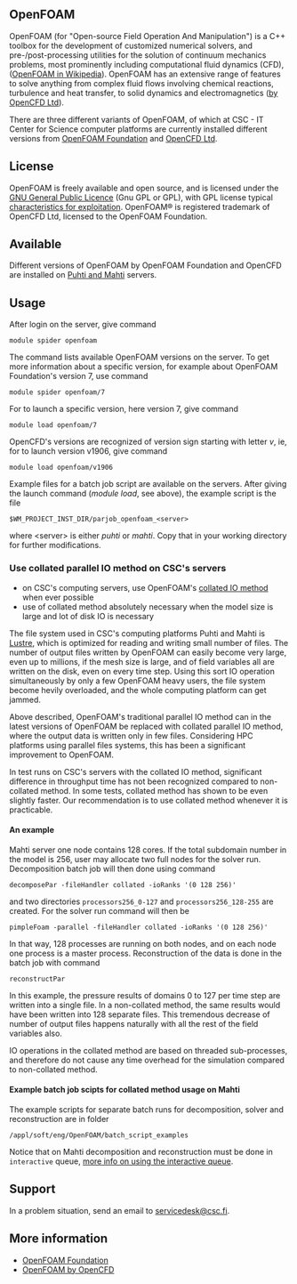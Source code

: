 ## OpenFOAM

OpenFOAM (for "Open-source Field Operation And Manipulation") is a C++ toolbox for the development of customized numerical solvers, and pre-/post-processing utilities for the solution of continuum mechanics problems, most prominently including computational fluid dynamics (CFD), ([OpenFOAM in Wikipedia](https://en.wikipedia.org/wiki/OpenFOAM)). OpenFOAM has an extensive range of features to solve anything from complex fluid flows involving chemical reactions, turbulence and heat transfer, to solid dynamics and electromagnetics ([by OpenCFD Ltd](https://www.esi-group.com/engineering-services/consulting-services/openfoam/what-openfoam)).

There are three different variants of OpenFOAM, of which at CSC - IT Center for Science computer platforms are  currently installed different versions from [OpenFOAM Foundation](https://cfd.direct/) and [OpenCFD Ltd](https://www.openfoam.com). 

## License

OpenFOAM is freely available and open source, and is licensed under the [GNU General Public Licence](https://www.gnu.org/licenses/gpl-3.0.en.html) (Gnu GPL or GPL), with GPL license typical [characteristics for exploitation](https://openfoam.org/licence/). OpenFOAM® is registered trademark of OpenCFD Ltd, licensed to the OpenFOAM Foundation. 

## Available

Different versions of OpenFOAM by OpenFOAM Foundation and OpenCFD are installed on [Puhti and Mahti](../computing/available-systems.md) servers.

## Usage

After login on the server, give command

    module spider openfoam

The command lists available OpenFOAM versions on the server.  To get more information about a specific version, for example about OpenFOAM Foundation's version 7, use command

    module spider openfoam/7

For to launch a specific version, here version 7, give command

    module load openfoam/7

OpenCFD's versions are recognized of version sign starting with letter _v_, ie, for to launch version v1906, give command

    module load openfoam/v1906
	
Example files for a batch job script are available on the servers.  After giving the launch command (_module load_, see above), the example script is the file

    $WM_PROJECT_INST_DIR/parjob_openfoam_<server>

where \<server\> is either _puhti_ or _mahti_.  Copy that in your working directory for further modifications.

### Use collated parallel IO method on CSC's servers

-   on CSC's computing servers, use OpenFOAM's [collated IO method](https://openfoam.org/news/parallel-io/) when ever possible
-   use of collated method absolutely necessary when the model size is large and lot of disk IO is necessary

The file system used in CSC's computing platforms Puhti and Mahti is [Lustre](http://lustre.org/), which is optimized for reading and writing small number of files.  The number of output files written by OpenFOAM can easily become very large, even up to millions, if the mesh size is large, and of field variables all are written on the disk, even on every time step. Using this sort IO operation simultaneously by only a few OpenFOAM heavy users, the file system become hevily overloaded, and the whole computing platform can get jammed.

Above described, OpenFOAM's traditional parallel IO method can in the latest versions of OpenFOAM be replaced with collated parallel IO method, where the output data is written only in few files.  Considering HPC platforms using parallel files systems, this has been a significant improvement to OpenFOAM.

In test runs on CSC's servers with the collated IO method, significant difference in throughput time has not been recognized compared to non-collated method.  In some tests, collated method has shown to be even slightly faster. Our recommendation is to use collated method whenever it is practicable.

#### An example 

Mahti server one node contains 128  cores.  If the total subdomain number in the model is 256, user may allocate two full nodes for the solver run.  Decomposition batch job will then done using command

    decomposePar -fileHandler collated -ioRanks '(0 128 256)'

and two directories `processors256_0-127` and `processors256_128-255` are created.  For the solver run command will then be

    pimpleFoam -parallel -fileHandler collated -ioRanks '(0 128 256)'

In that way,  128 processes are running on both nodes, and on each node one process is a master process.  Reconstruction of the data is done in the batch job with command

    reconstructPar

In this example, the pressure results of domains 0 to 127 per time step are written into a single file.  In a non-collated method, the same results would have been written into 128 separate files. This tremendous decrease of number of output files happens naturally with all the rest of the field variables also.  

IO operations in the collated method are based on threaded sub-processes, and therefore do not cause any time overhead for the simulation compared to non-collated method.

#### Example batch job scipts for collated method usage on Mahti

The example scripts for separate batch runs for decomposition, solver and reconstruction are in folder

    /appl/soft/eng/OpenFOAM/batch_script_examples

Notice that on Mahti decomposition and reconstruction must be done in `interactive` queue,
[more info on using the interactive queue](../../computing/running/creating-job-scripts-mahti/#using-interactive-partition-for-non-parallel-pre-or-post-processing).

## Support

In a problem situation, send an email to servicedesk@csc.fi.

## More information

* [OpenFOAM Foundation](https://openfoam.org/)
* [OpenFOAM by OpenCFD](https://www.openfoam.com/)


